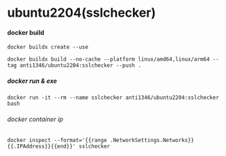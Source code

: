 # ubuntu2204(sslchecker)

#### docker build
```
docker buildx create --use
```
```
docker buildx build --no-cache --platform linux/amd64,linux/arm64 --tag anti1346/ubuntu2204:sslchecker --push .
```

##### docker run & exe
```
docker run -it --rm --name sslchecker anti1346/ubuntu2204:sslchecker bash
```

###### docker container ip
```
docker inspect --format='{{range .NetworkSettings.Networks}}{{.IPAddress}}{{end}}' sslchecker
```
